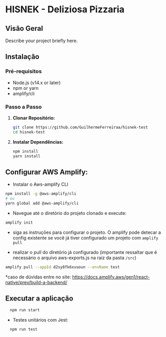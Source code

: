 # HISNEK - Deliziosa Pizzaria

## Visão Geral
Describe your project briefly here.

## Instalação

### Pré-requisitos
- Node.js (v14.x or later)
- npm or yarn
- amplify/cli

### Passo a Passo
1. **Clonar Repositório:**
   ```bash
   git clone https://github.com/GuilhermeFerreiraa/hisnek-test
   cd hisnek-test

1. **Instalar Dependências:**
   ```bash
   npm install
   yarn install
   
## Configurar AWS Amplify:

- Instalar o Aws-amplify CLI
```bash
npm install -g @aws-amplify/cli
# ou
yarn global add @aws-amplify/cli
```

- Navegue até o diretório do projeto clonado e execute:
```bash
amplify init
```
* siga as instruções para configurar o projeto. O amplify pode detecar a config existente se você já tiver configurado um projeto com `amplify pull`

- realizar o pull do diretório já configurado
(importante ressaltar que é necessário o arquivo aws-exports.js na raiz da pasta `/src`)
```bash
amplify pull --appId d2sy8fk6xvuoun --envName test
```

*caso de dúvidas entre no site: https://docs.amplify.aws/gen1/react-native/prev/build-a-backend/


## Executar a aplicação
```bash
  npm run start
```

- Testes unitários com Jest:
```bash
  npm run test
```
